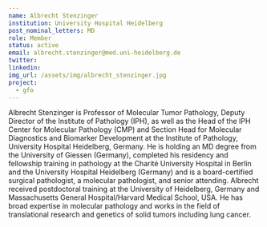 ```yaml
---
name: Albrecht Stenzinger
institution: University Hospital Heidelberg
post_nominal_letters: MD
role: Member
status: active
email: albrecht.stenzinger@med.uni-heidelberg.de
twitter:
linkedin:
img_url: /assets/img/albrecht_stenzinger.jpg
project:
  - gfo
---
```

Albrecht Stenzinger is Professor of Molecular Tumor Pathology, Deputy Director of the Institute of Pathology (IPH), as well as the Head of the IPH Center for Molecular Pathology (CMP) and Section Head for Molecular Diagnostics and Biomarker Development at the Institute of Pathology, University Hospital Heidelberg, Germany. He is holding an MD degree from the University of Giessen (Germany), completed his residency and fellowship training in pathology at the Charité University Hospital in Berlin and the University Hospital Heidelberg (Germany) and is a board-certified surgical pathologist, a molecular pathologist, and senior attending. Albrecht received postdoctoral training at the University of Heidelberg, Germany and Massachusetts General Hospital/Harvard Medical School, USA. He has broad expertise in molecular pathology and works in the field of translational research and genetics of solid tumors including lung cancer.




